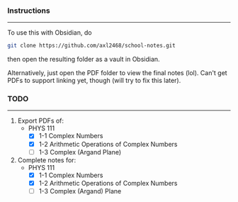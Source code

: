 ### Instructions
---
To use this with Obsidian, do
```sh
git clone https://github.com/axl2468/school-notes.git
```
then open the resulting folder as a vault in Obsidian.

Alternatively, just open the PDF folder to view the final notes (lol). Can't get PDFs to support linking yet, though (will try to fix this later).
### TODO
---
1. Export PDFs of:
	- PHYS 111
		- [x] 1-1 Complex Numbers
		- [x] 1-2 Arithmetic Operations of Complex Numbers
		- [ ] 1-3 Complex (Argand Plane)
1. Complete notes for:
	- PHYS 111
		- [x] 1-1 Complex Numbers
		- [x] 1-2 Arithmetic Operations of Complex Numbers
		- [ ] 1-3 Complex (Argand) Plane